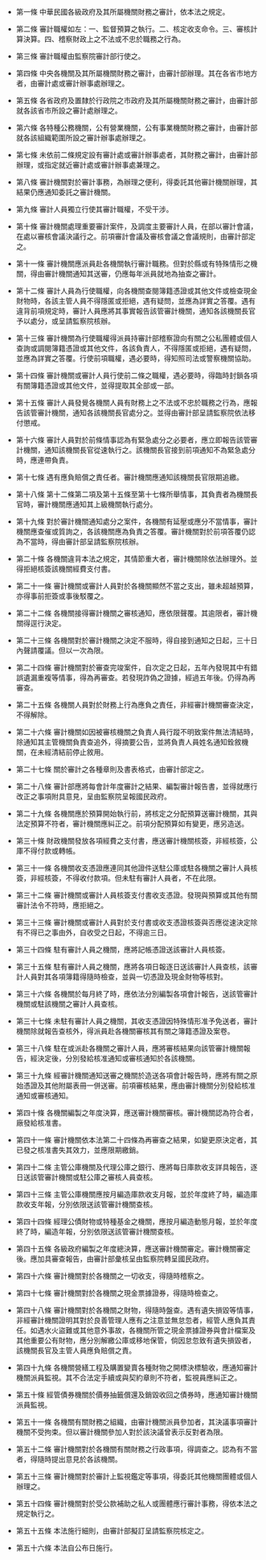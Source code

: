 * 第一條 中華民國各級政府及其所屬機關財務之審計，依本法之規定。

* 第二條 審計職權如左：一、監督預算之執行。二、核定收支命令。三、審核計算決算。四、稽察財政上之不法或不忠於職務之行為。

* 第三條 審計職權由監察院審計部行使之。

* 第四條 中央各機關及其所屬機關財務之審計，由審計部辦理。其在各省市地方者，由審計處或審計辦事處辦理之。

* 第五條 各省政府及置隸於行政院之市政府及其所屬機關財務之審計，由審計部就各該省市所設之審計處辦理之。

* 第六條 各特種公務機關，公有營業機關，公有事業機關財務之審計，由審計部就各該組織範圍所設之審計辦事處辦理之。

* 第七條 未依前二條規定設有審計處或審計辦事處者，其財務之審計，由審計部辦理，或指定就近審計處或審計辦事處兼理之。

* 第八條 審計機關對於審計事務，為辦理之便利，得委託其他審計機關辦理，其結果仍應通知委託之審計機關。

* 第九條 審計人員獨立行使其審計職權，不受干涉。

* 第十條 審計機關處理重要審計案件，及調度主要審計人員，在部以審計會議，在處以審核會議決議行之。前項審計會議及審核會議之會議規則，由審計部定之。

* 第十一條 審計機關應派員赴各機關執行審計職務。但對於縣或有特殊情形之機關，得由審計機關通知其送審，仍應每年派員就地為抽查之審計。

* 第十二條 審計人員為行使職權，向各機關查閱簿籍憑證或其他文件或檢查現金財物時，各該主管人員不得隱匿或拒絕，遇有疑問，並應為詳實之答覆。遇有違背前項規定時，審計人員應將其事實報告該管審計機關，通知各該機關長官予以處分，或呈請監察院核辦。

* 第十三條 審計機關為行使職權得派員持審計部稽察證向有關之公私團體或個人查詢或調閱簿籍憑證或其他文件，各該負責人，不得隱匿或拒絕，遇有疑問，並應為詳實之答覆。行使前項職權，遇必要時，得知照司法或警察機關協助。

* 第十四條 審計機關或審計人員行使前二條之職權，遇必要時，得臨時封鎖各項有關簿籍憑證或其他文件，並得提取其全部或一部。

* 第十五條 審計人員發覺各機關人員有財務上之不法或不忠於職務之行為，應報告該管審計機關，通知各該機關長官處分之。並得由審計部呈請監察院依法移付懲戒。

* 第十六條 審計人員對於前條情事認為有緊急處分之必要者，應立即報告該管審計機關，通知該機關長官從速執行之。該機關長官接到前項通知不為緊急處分時，應連帶負責。

* 第十七條 遇有應負賠償之責任者。審計機關應通知該機關長官限期追繳。

* 第十八條 第十二條第二項及第十五條至第十七條所舉情事，其負責者為機關長官時，審計機關應通知其上級機關執行處分。

* 第十九條 對於審計機關通知處分之案件，各機關有延壓或應分不當情事，審計機關應查催或質詢之，各該機關應為負責之答覆。審計機關對於前項答覆仍認為不當時，得由審計部呈請監察院核辦。

* 第二十條 各機關違背本法之規定，其情節重大者，審計機關除依法辦理外。並得拒絕核簽該機關經費支付書。

* 第二十一條 審計機關或審計人員對於各機關顯然不當之支出，雖未超越預算，亦得事前拒簽或事後駁覆之。

* 第二十二條 各機關接得審計機關之審核通知，應依限聲覆。其逾限者，審計機關得逕行決定。

* 第二十三條 各機關對於審計機關之決定不服時，得自接到通知之日起，三十日內聲請覆議。但以一次為限。

* 第二十四條 審計機關對於審查完竣案件，自次定之日起，五年內發現其中有錯誤遺漏重複等情事，得為再審查。若發現詐偽之證據，經過五年後。仍得為再審查。

* 第二十五條 各機關人員對於財務上行為應負之責任，非經審計機關審查決定，不得解除。

* 第二十六條 審計機關如因被審核機關之負責人員行蹤不明致案件無法清結時，除通知其主管機關負責查追外，得摘要公告，並將負責人員姓名通知銓敘機關，在未經清結前停止敘用。

* 第二十七條 關於審計之各種章則及書表格式，由審計部定之。

* 第二十八條 審計部應將每會計年度審計之結果、編製審計報告書，並得就應行改正之事項附具意見，呈由監察院呈報國民政府。

* 第二十九條 各機關應於預算開始執行前，將核定之分配預算送審計機關，其與法定預算不符者，審計機關應糾正之。前項分配預算如有變更，應另造送。

* 第三十條 財政機關發放各項經費之支付書，應送審計機關核簽，非經核簽，公庫不得付款或轉帳。

* 第三十一條 各機關收支憑證應連同其他證件送駐公庫或駐各機關之審計人員核簽，非經核簽，不得收付款項。但未駐有審計人員者，不在此限。

* 第三十二條 審計機關或審計人員核簽支付書收支憑證。發現與預算或其他有關審計法令不符時，應拒絕之。

* 第三十三條 審計機關或審計人員對於支付書或收支憑證核簽與否應從速決定除有不得已之事由外，自收受之日起，不得逾三日。

* 第三十四條 駐有審計人員之機關，應將記帳憑證送該審計人員核簽。

* 第三十五條 駐有審計人員之機關，應將各項日報逐日送該審計人員查核，該審計人員對其各項簿籍得隨時檢查，並與一切憑證及現金財物等核對。

* 第三十六條 各機關於每月終了時，應依法分別編製各項會計報告，送該管審計機關或駐該機關之審計人員查核。

* 第三十七條 未駐有審計人員之機關，其收支憑證因特殊情形准予免送者，審計機關除就報告查核外，得派員赴各機關審核其有關之簿籍憑證及案卷。

* 第三十八條 駐在或派赴各機關之審計人員，應將審核結果向該管審計機關報告，經決定後，分別發給核准通知或審核通知於各該機關。

* 第三十九條 經審計機關通知送審之機關於造送各項會計報告時，應將有關之原始憑證及其他附屬表冊一併送審。前項審核結果，應由審計機關分別發給核准通知或審核通知。

* 第四十條 各機關編製之年度決算，應送審計機關審核。審計機關認為符合者，廠發給核准書。

* 第四十一條 審計機關依本法第二十四條為再審查之結果，如變更原決定者，其已發之核准書失其效力，並應限期繳銷。

* 第四十二條 主管公庫機關及代理公庫之銀行、應將每日庫款收支詳具報告，逐日送該管審計機關或駐公庫之審核人員查核。

* 第四十三條 主管公庫機關應按月編造庫款收支月報，並於年度終了時，編造庫款收支年報，分別依限送該管審計機關查核。

* 第四十四條 經理公債財物或特種基金之機關，應按月編造動態月報，並於年度終了時，編造年報，分別依限送該管審計機關查核。

* 第四十五條 各級政府編製之年度總決算，應送審計機關審定。審計機關審定後。應加具審查報告，由審計部彙核呈由監察院轉呈國民政府。

* 第四十六條 審計機關對於各機關之一切收支，得隨時稽察之。

* 第四十七條 審計機關對於各機關之現金票據證券，得隨時檢查之。

* 第四十八條 審計機關對於各機關之財物，得隨時盤查。遇有遺失損毀等情事，非經審計機關證明其對於良善管理人應有之注意並無怠忽者，經管人應負其責任。如遇水火盜難或其他意外事故，各機關所管之現金票據證券與會計檔案及其他重要公有財物，應分別解繳公庫或移地保管，倘因怠忽致有遺失損毀者，該機關長官及主管人員應負賠償之責。

* 第四十九條 各機關營繕工程及購置變賣各種財物之開標決標驗收，應通知審計機關派員監視。其不合法定手續或與契約章則不符者，監視員應糾正之。

* 第五十條 經管債券機關於價券抽籤償還及銷毀收回之債券時，應通知審計機關派員監視。

* 第五十一條 各機關有關財務之組織，由審計機關派員參加者，其決議事項審計機關不受拘束。但以審計機關參加人對於該決議曾表示反對者為限。

* 第五十二條 審計機關對於各機關有關財務之行政事項，得調查之。認為有不當者，得隨時提出意見於各該機關。

* 第五十三條 審計機關對於審計上監視鑑定等事項，得委託其他機關團體或個人辦理之。

* 第五十四條 審計機關對於受公款補助之私人或團體應行審計事務，得依本法之規定執行之。

* 第五十五條 本法施行細則，由審計部擬訂呈請監察院核定之。

* 第五十六條 本法自公布日施行。


